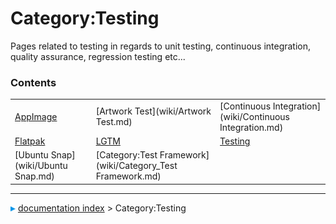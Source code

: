 # Category:Testing
Pages related to testing in regards to unit testing, continuous integration, quality assurance, regression testing etc\...

### Contents

|     |     |     |
| --- | --- | --- |
| [AppImage](wiki/AppImage.md) | [Artwork Test](wiki/Artwork Test.md) | [Continuous Integration](wiki/Continuous Integration.md) |
| [Flatpak](wiki/Flatpak.md) | [LGTM](wiki/LGTM.md) | [Testing](wiki/Testing.md) |
| [Ubuntu Snap](wiki/Ubuntu Snap.md) | [Category:Test Framework](wiki/Category_Test Framework.md) |



---
![](images/Right_arrow.png) [documentation index](../README.md) > Category:Testing
